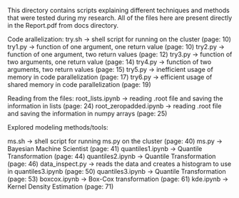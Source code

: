 This directory contains scripts explaining different techniques and methods that were tested during my research.
All of the files here are present directly in the Report.pdf from docs directory.

Code arallelization:
try.sh -> shell script for running on the cluster (page: 10)
try1.py -> function of one argument, one return value (page: 10)
try2.py -> function of one argument, two return values (page: 12)
try3.py -> function of two arguments, one return value (page: 14)
try4.py -> function of two arguments, two return values (page: 15)
try5.py -> inefficient usage of memory in code parallelization (page: 17)
try6.py -> efficient usage of shared memory in code parallelization (page: 19)

Reading from the files:
root_lists.ipynb -> reading .root file and saving the information in lists (page: 24)
root_zeropadded.ipynb -> reading .root file and saving the information in numpy arrays (page: 25)

Explored modeling methods/tools:

ms.sh -> shell script for running ms.py on the cluster (page: 40)
ms.py -> Bayesian Machine Scientist (page: 41)
quantiles1.ipynb -> Quantile Transformation (page: 44)
quantiles2.ipynb -> Quantile Transformation (page: 46)
data_inspect.py -> reads the data and creates a histogram to use in quantiles3.ipynb (page: 50)
quantiles3.ipynb -> Quantile Transformation (page: 53)
boxcox.ipynb -> Box-Cox transformation (page: 61)
kde.ipynb -> Kernel Density Estimation (page: 71)


